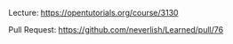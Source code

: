 Lecture: https://opentutorials.org/course/3130

Pull Request: https://github.com/neverlish/Learned/pull/76
